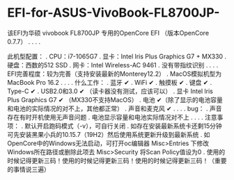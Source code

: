 # EFI-for-ASUS-VivoBook-FL8700JP-

该EFI为华硕 vivobook FL8700JP 专用的OpenCore EFI （版本OpenCore 0.7.7）
.
.
.
.




此机型配置：
.
CPU：i7-1065G7
.
显卡：Intel lris Plus Graphics G7 + MX330
.
硬盘：西数的512 SSD
.
网卡：Intel Wireless-AC 9461
.
没有带指纹识别
.
.
.
.
EFI完善程度：较为完善（支持安装最新的Monterey12.2）
.
MacOS模拟机型为MacBook Pro 16.2
.
.
.
.
什么工作：
.
蓝牙 ✔
.
WiFi  ✔
.
触摸板 ✔
.
键盘 ✔
.
Type-C ✔
.
USB2.0和3.0 ✔ （读卡器没有测试，应该可以）
.
显卡 Intel lris Plus Graphics G7 ✔ （MX330不支持MacOS）
.
电池 ✔（除了显示的电池容量和电池的实际情况的对不上，其他都正常）
.
声音和麦克风 ✔
.
.
.
.
bug：
.
声音存在有时开机使用无声音问题
.
电池显示容量和电池实际情况对不上
.
.
.
.
注意事项：
.
默认开启跑码模式（-v），可自行关闭
.
如存在安装最新系统卡还剩15分钟可先安装黑果小兵的10.15.7（19H2）然后使用系统更新升级到最新系统
.
如OpenCore中的Windows无法启动，可打开oc编辑器 Misc>Entries 下修改Windows所在路径或删除此项去 Misc>Security 将Scan Policy值设为0
.
使用的时候记得更新三码！使用的时候记得更新三码！使用的时候记得更新三码！（重要的事情说三遍）
